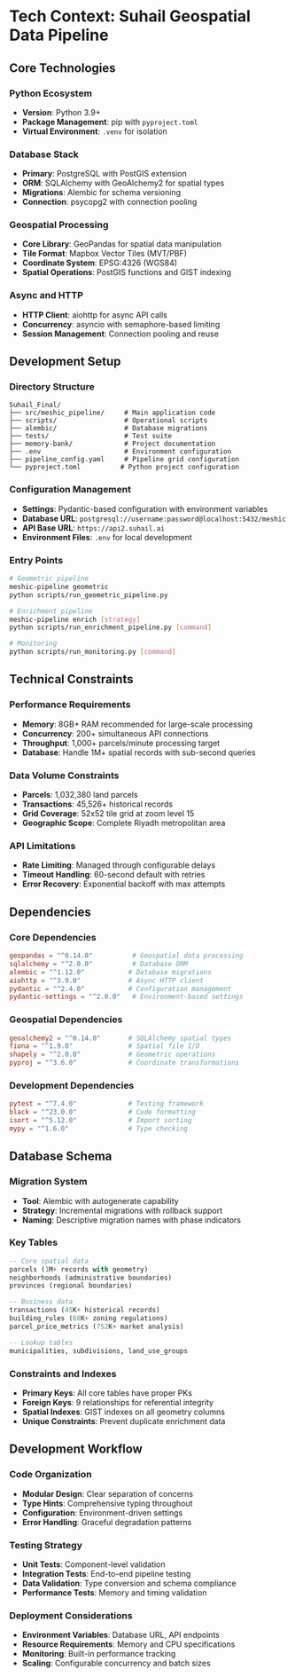 # Tech Context: Suhail Geospatial Data Pipeline

## Core Technologies

### **Python Ecosystem**
- **Version**: Python 3.9+
- **Package Management**: pip with `pyproject.toml`
- **Virtual Environment**: `.venv` for isolation

### **Database Stack**
- **Primary**: PostgreSQL with PostGIS extension
- **ORM**: SQLAlchemy with GeoAlchemy2 for spatial types
- **Migrations**: Alembic for schema versioning
- **Connection**: psycopg2 with connection pooling

### **Geospatial Processing**
- **Core Library**: GeoPandas for spatial data manipulation
- **Tile Format**: Mapbox Vector Tiles (MVT/PBF)
- **Coordinate System**: EPSG:4326 (WGS84)
- **Spatial Operations**: PostGIS functions and GIST indexing

### **Async and HTTP**
- **HTTP Client**: aiohttp for async API calls
- **Concurrency**: asyncio with semaphore-based limiting
- **Session Management**: Connection pooling and reuse

## Development Setup

### **Directory Structure**
```
Suhail_Final/
├── src/meshic_pipeline/     # Main application code
├── scripts/                 # Operational scripts
├── alembic/                 # Database migrations
├── tests/                   # Test suite
├── memory-bank/             # Project documentation
├── .env                     # Environment configuration
├── pipeline_config.yaml     # Pipeline grid configuration
└── pyproject.toml          # Python project configuration
```

### **Configuration Management**
- **Settings**: Pydantic-based configuration with environment variables
- **Database URL**: `postgresql://username:password@localhost:5432/meshic`
- **API Base URL**: `https://api2.suhail.ai`
- **Environment Files**: `.env` for local development

### **Entry Points**
```bash
# Geometric pipeline
meshic-pipeline geometric
python scripts/run_geometric_pipeline.py

# Enrichment pipeline
meshic-pipeline enrich [strategy]
python scripts/run_enrichment_pipeline.py [command]

# Monitoring
python scripts/run_monitoring.py [command]
```

## Technical Constraints

### **Performance Requirements**
- **Memory**: 8GB+ RAM recommended for large-scale processing
- **Concurrency**: 200+ simultaneous API connections
- **Throughput**: 1,000+ parcels/minute processing target
- **Database**: Handle 1M+ spatial records with sub-second queries

### **Data Volume Constraints**
- **Parcels**: 1,032,380 land parcels
- **Transactions**: 45,526+ historical records
- **Grid Coverage**: 52x52 tile grid at zoom level 15
- **Geographic Scope**: Complete Riyadh metropolitan area

### **API Limitations**
- **Rate Limiting**: Managed through configurable delays
- **Timeout Handling**: 60-second default with retries
- **Error Recovery**: Exponential backoff with max attempts

## Dependencies

### **Core Dependencies**
```toml
geopandas = "^0.14.0"          # Geospatial data processing
sqlalchemy = "^2.0.0"          # Database ORM
alembic = "^1.12.0"           # Database migrations
aiohttp = "^3.9.0"            # Async HTTP client
pydantic = "^2.4.0"           # Configuration management
pydantic-settings = "^2.0.0"   # Environment-based settings
```

### **Geospatial Dependencies**
```toml
geoalchemy2 = "^0.14.0"       # SQLAlchemy spatial types
fiona = "^1.9.0"              # Spatial file I/O
shapely = "^2.0.0"            # Geometric operations
pyproj = "^3.6.0"             # Coordinate transformations
```

### **Development Dependencies**
```toml
pytest = "^7.4.0"             # Testing framework
black = "^23.0.0"             # Code formatting
isort = "^5.12.0"             # Import sorting
mypy = "^1.6.0"               # Type checking
```

## Database Schema

### **Migration System**
- **Tool**: Alembic with autogenerate capability
- **Strategy**: Incremental migrations with rollback support
- **Naming**: Descriptive migration names with phase indicators

### **Key Tables**
```sql
-- Core spatial data
parcels (1M+ records with geometry)
neighborhoods (administrative boundaries)
provinces (regional boundaries)

-- Business data
transactions (45K+ historical records)
building_rules (68K+ zoning regulations)
parcel_price_metrics (752K+ market analysis)

-- Lookup tables
municipalities, subdivisions, land_use_groups
```

### **Constraints and Indexes**
- **Primary Keys**: All core tables have proper PKs
- **Foreign Keys**: 9 relationships for referential integrity
- **Spatial Indexes**: GIST indexes on all geometry columns
- **Unique Constraints**: Prevent duplicate enrichment data

## Development Workflow

### **Code Organization**
- **Modular Design**: Clear separation of concerns
- **Type Hints**: Comprehensive typing throughout
- **Configuration**: Environment-driven settings
- **Error Handling**: Graceful degradation patterns

### **Testing Strategy**
- **Unit Tests**: Component-level validation
- **Integration Tests**: End-to-end pipeline testing
- **Data Validation**: Type conversion and schema compliance
- **Performance Tests**: Memory and timing validation

### **Deployment Considerations**
- **Environment Variables**: Database URL, API endpoints
- **Resource Requirements**: Memory and CPU specifications
- **Monitoring**: Built-in performance tracking
- **Scaling**: Configurable concurrency and batch sizes 